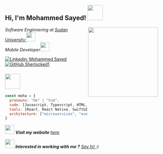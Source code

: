 <h2> Hi, I'm Mohammed Sayed! <img src="https://media.giphy.com/media/v0dGnTDFgEr68myH0C/giphy.gif" width="50"></h2>
<img align='right' src="https://media.giphy.com/media/IpeYSEZshTefe/giphy.gif" width="230">
<p><em>Software Enginnering at <a href="https://www.sustech.edu/">Sudan University </a><img src="https://media.giphy.com/media/iJ6s3SgKOpxfrXTyem/giphy.gif" width="30"></br>Mobile Developer<img src="https://media.giphy.com/media/WUlplcMpOCEmTGBtBW/giphy.gif" width="30"> 
</em></p>

[![Linkedin: Mohammed Sayed](https://img.shields.io/badge/-mohammed-blue?style=flat-square&logo=Linkedin&logoColor=white&link=https://www.linkedin.com/in/mohammed-sayed7070/)](https://www.linkedin.com/in/mohammed-sayed7070/)
[![GitHub Sherlocked1](https://img.shields.io/github/followers/sherlocked1?label=follow&style=social)](https://github.com/Sherlocked1)


### <img src="https://media.giphy.com/media/fAbbq1tF99d0uiizsr/giphy.gif" width="50">

```javascript
const moha = {
  pronouns: "He" | "him",
  code: [Javascript, Typescript, HTML, CSS, Swift, Objective C, Dart, Java],
  tools: [React, React Native, SwiftUI, UIKit, Flutter, WPF, Unity3D, Node, MongoDB],
  architecture: ["microservices", "event-driven", "design system pattern"],
}
```

<img src="https://www.freeiconspng.com/uploads/website-icon-1.png" width="30" height="30"> <em> <b>Visit my website </b> <a href="https://mohammed-sayed.com">here</a></em>

<img src="https://media.giphy.com/media/5fjXHZQ7CaKj0Pgbvv/giphy.gif" width="30" height="30"> <em><b>Interested in working with me ?</b> <a href="mailto:mohamadsayed7070@gmail.com"> Say hi! </a> :)</em>
